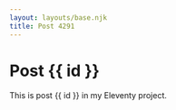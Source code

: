 ```yaml
---
layout: layouts/base.njk
title: Post 4291
---
```


# Post {{ id }}

This is post {{ id }} in my Eleventy project.

